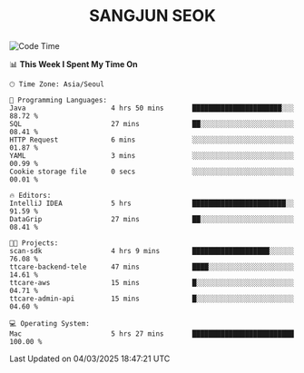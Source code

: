 <h1>
 <p align="center">
   SANGJUN SEOK
 </p>
</h1>

<!--START_SECTION:waka-->
![Code Time](http://img.shields.io/badge/Code%20Time-4%2C116%20hrs%2034%20mins-blue)

📊 **This Week I Spent My Time On** 

```text
🕑︎ Time Zone: Asia/Seoul

💬 Programming Languages: 
Java                     4 hrs 50 mins       ██████████████████████░░░   88.72 % 
SQL                      27 mins             ██░░░░░░░░░░░░░░░░░░░░░░░   08.41 % 
HTTP Request             6 mins              ░░░░░░░░░░░░░░░░░░░░░░░░░   01.87 % 
YAML                     3 mins              ░░░░░░░░░░░░░░░░░░░░░░░░░   00.99 % 
Cookie storage file      0 secs              ░░░░░░░░░░░░░░░░░░░░░░░░░   00.01 % 

🔥 Editors: 
IntelliJ IDEA            5 hrs               ███████████████████████░░   91.59 % 
DataGrip                 27 mins             ██░░░░░░░░░░░░░░░░░░░░░░░   08.41 % 

🐱‍💻 Projects: 
scan-sdk                 4 hrs 9 mins        ███████████████████░░░░░░   76.08 % 
ttcare-backend-tele      47 mins             ████░░░░░░░░░░░░░░░░░░░░░   14.61 % 
ttcare-aws               15 mins             █░░░░░░░░░░░░░░░░░░░░░░░░   04.71 % 
ttcare-admin-api         15 mins             █░░░░░░░░░░░░░░░░░░░░░░░░   04.60 % 

💻 Operating System: 
Mac                      5 hrs 27 mins       █████████████████████████   100.00 % 
```


 Last Updated on 04/03/2025 18:47:21 UTC
<!--END_SECTION:waka-->
